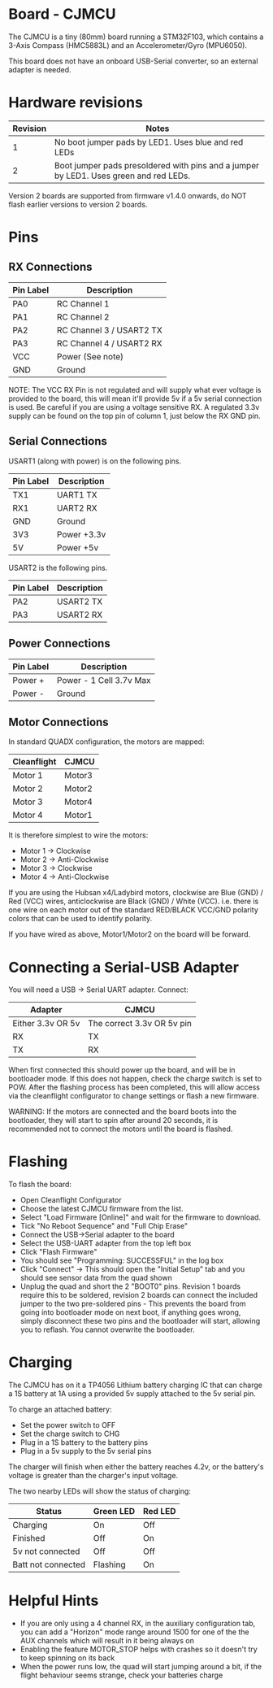 # Board - CJMCU

The CJMCU is a tiny (80mm) board running a STM32F103, which contains a 3-Axis Compass (HMC5883L) 
and an Accelerometer/Gyro (MPU6050).

This board does not have an onboard USB-Serial converter, so an external adapter is needed.

# Hardware revisions

| Revision | Notes |
| -------- | ----- |
| 1        | No boot jumper pads by LED1. Uses blue and red LEDs |
| 2        | Boot jumper pads presoldered with pins and a jumper by LED1. Uses green and red LEDs. |

Version 2 boards are supported from firmware v1.4.0 onwards, do NOT flash earlier versions to version 2 boards.

# Pins

## RX Connections

| Pin Label | Description              |
| --------- | ------------------------ |
| PA0       | RC Channel 1             |
| PA1       | RC Channel 2             |
| PA2       | RC Channel 3 / USART2 TX |
| PA3       | RC Channel 4 / USART2 RX |
| VCC       | Power (See note)         |
| GND       | Ground                   |

NOTE: The VCC RX Pin is not regulated and will supply what ever voltage is provided to the board, this will mean it'll provide 5v if a 5v serial connection is used. Be careful if you are using a voltage sensitive RX. A regulated 3.3v supply can be found on the top pin of column 1, just below the RX GND pin.

## Serial Connections

USART1 (along with power) is on the following pins.

| Pin Label | Description     |
| --------- | --------------- |
| TX1       | UART1 TX        |
| RX1       | UART2 RX        |
| GND       | Ground          |
| 3V3       | Power +3.3v     |
| 5V        | Power +5v       |

USART2 is the following pins.

| Pin Label | Description |
| --------- | ----------- |
| PA2       | USART2 TX   |
| PA3       | USART2 RX   |


## Power Connections

| Pin Label | Description             |
| --------- | ----------------------- |
| Power +   | Power - 1 Cell 3.7v Max |
| Power -   | Ground                  |

## Motor Connections

In standard QUADX configuration, the motors are mapped:

| Cleanflight | CJMCU  |
| ----------- | ------ |
| Motor 1     | Motor3 |
| Motor 2     | Motor2 |
| Motor 3     | Motor4 |
| Motor 4     | Motor1 |

It is therefore simplest to wire the motors:
 * Motor 1 -> Clockwise
 * Motor 2 -> Anti-Clockwise
 * Motor 3 -> Clockwise
 * Motor 4 -> Anti-Clockwise

If you are using the Hubsan x4/Ladybird motors, clockwise are Blue (GND) / Red (VCC) wires, anticlockwise
are Black (GND) / White (VCC).
i.e. there is one wire on each motor out of the standard RED/BLACK VCC/GND polarity colors that can be used to identify polarity.

If you have wired as above, Motor1/Motor2 on the board will be forward.

# Connecting a Serial-USB Adapter

You will need a USB -> Serial UART adapter. Connect:

| Adapter           | CJMCU                      |
| ----------------- | -------------------------- |
| Either 3.3v OR 5v | The correct 3.3v OR 5v pin |
| RX                | TX                         |
| TX                | RX                         |

When first connected this should power up the board, and will be in bootloader mode. If this does not happen, check 
the charge switch is set to POW.
After the flashing process has been completed, this will allow access via the cleanflight configurator to change 
settings or flash a new firmware.

WARNING: If the motors are connected and the board boots into the bootloader, they will start 
to spin after around 20 seconds, it is recommended not to connect the motors until the board
is flashed.

# Flashing

To flash the board:
 * Open Cleanflight Configurator
 * Choose the latest CJMCU firmware from the list.
 * Select "Load Firmware [Online]" and wait for the firmware to download.
 * Tick "No Reboot Sequence" and "Full Chip Erase"
 * Connect the USB->Serial adapter to the board
 * Select the USB-UART adapter from the top left box
 * Click "Flash Firmware"
 * You should see "Programming: SUCCESSFUL" in the log box
 * Click "Connect" -> This should open the "Initial Setup" tab and you should see sensor data from the quad shown
 * Unplug the quad and short the 2 "BOOT0" pins. Revision 1 boards require this to be soldered, revision 2 boards can connect the included jumper to the two pre-soldered pins - This prevents the board from going into bootloader mode on next
   boot, if anything goes wrong, simply disconnect these two pins and the bootloader will start, allowing you to reflash. You cannot
   overwrite the bootloader.

# Charging

The CJMCU has on it a TP4056 Lithium battery charging IC that can charge a 1S battery at 1A using a provided 5v supply attached to the 5v serial pin.

To charge an attached battery:
 * Set the power switch to OFF
 * Set the charge switch to CHG
 * Plug in a 1S battery to the battery pins
 * Plug in a 5v supply to the 5v serial pins

The charger will finish when either the battery reaches 4.2v, or the battery's voltage is greater than the charger's input voltage.

The two nearby LEDs will show the status of charging:

| Status             | Green LED | Red LED   |
|--------------------|-----------|-----------|
| Charging           | On        | Off       |
| Finished           | Off       | On        |
| 5v not connected   | Off       | Off       |
| Batt not connected | Flashing  | On        |


# Helpful Hints

 * If you are only using a 4 channel RX, in the auxiliary configuration tab, you can add a "Horizon" mode range around 1500 
 for one of the the AUX channels which will result in it being always on
 * Enabling the feature MOTOR_STOP helps with crashes so it doesn't try to keep spinning on its back
 * When the power runs low, the quad will start jumping around a bit, if the flight behaviour seems strange, check your batteries charge

